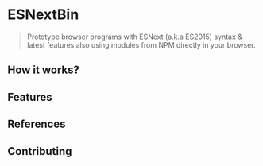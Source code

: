 # ESNextBin

> Prototype browser programs with ESNext (a.k.a ES2015) syntax & latest features also using modules from NPM directly in your browser.

## How it works?

## Features

## References

## Contributing

<!-- 
- buy domain
- setup github pages
- catch js errors in iframe and render them (?)
- actions dropdown [x]
- github oauth 
- save/get with gists
- save session in localstorage [x]
 -->
